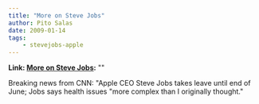 ```yaml
---
title: "More on Steve Jobs"
author: Pito Salas
date: 2009-01-14
tags:
    - stevejobs-apple
---
```


**Link: [More on Steve Jobs](None):** ""



Breaking news from CNN: "Apple CEO Steve Jobs takes leave until end of June;
Jobs says health issues "more complex than I originally thought."


